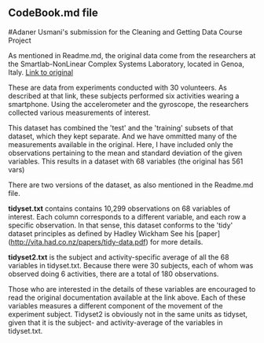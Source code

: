 ## CodeBook.md file 

#Adaner Usmani's submission for the Cleaning and Getting Data Course Project

As mentioned in Readme.md, the original data come from the researchers at the Smartlab-NonLinear Complex Systems Laboratory, located in Genoa, Italy. [Link to original](http://archive.ics.uci.edu/ml/datasets/Human+Activity+Recognition+Using+Smartphones)

These are data from experiments conducted with 30 volunteers. As described at that link, these subjects performed six activities wearing a smartphone. Using the accelerometer and the gyroscope, the researchers collected various measurements of interest. 

This dataset has combined the 'test' and the 'training' subsets of that dataset, which they kept separate. And we have ommitted many of the measurements available in the original. Here, I have included only the observations pertaining to the mean and standard deviation of the given variables. This results in a dataset with 68 variables (the original has 561 vars) 

There are two versions of the dataset, as also mentioned in the Readme.md file. 

**tidyset.txt** contains contains 10,299 observations on 68 variables of interest. Each column corresponds to a different variable, and each row a specific observation. In that sense, this dataset conforms to the 'tidy' dataset principles as defined by Hadley Wickham See his [paper] (http://vita.had.co.nz/papers/tidy-data.pdf) for more details. 

**tidyset2.txt** is the subject and activity-specific average of all the 68 variables in tidyset.txt. Because there were 30 subjects, each of whom was observed doing 6 activities, there are a total of 180 observations. 

Those who are interested in the details of these variables are encouraged to read the original documentation available at the link above. Each of these variables measures a different component of the movement of the experiment subject. Tidyset2 is obviously not in the same units as tidyset, given that it is the subject- and activity-average of the variables in tidyset.txt.